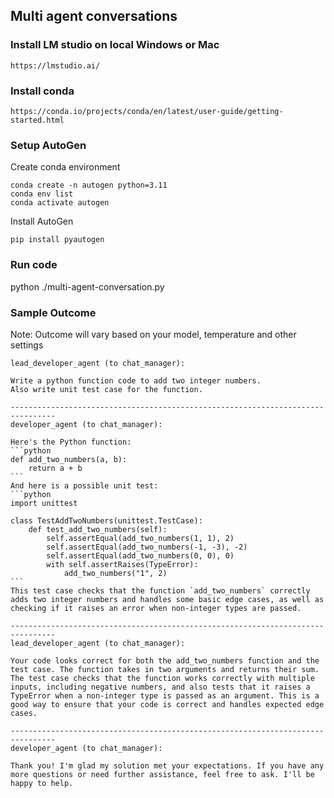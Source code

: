 ## Multi agent conversations

### Install LM studio on local Windows or Mac

    https://lmstudio.ai/

### Install conda
    https://conda.io/projects/conda/en/latest/user-guide/getting-started.html

### Setup AutoGen
Create conda environment

    conda create -n autogen python=3.11
    conda env list
    conda activate autogen

Install AutoGen

    pip install pyautogen


### Run code 
python ./multi-agent-conversation.py


###  Sample Outcome
Note: Outcome will vary based on your model, temperature and other settings

    lead_developer_agent (to chat_manager):

    Write a python function code to add two integer numbers.
    Also write unit test case for the function.

    --------------------------------------------------------------------------------
    developer_agent (to chat_manager):

    Here's the Python function:
    ```python
    def add_two_numbers(a, b):
        return a + b
    ```
    And here is a possible unit test:
    ```python
    import unittest

    class TestAddTwoNumbers(unittest.TestCase):
        def test_add_two_numbers(self):
            self.assertEqual(add_two_numbers(1, 1), 2)
            self.assertEqual(add_two_numbers(-1, -3), -2)
            self.assertEqual(add_two_numbers(0, 0), 0)
            with self.assertRaises(TypeError):
                add_two_numbers("1", 2)
    ```
    This test case checks that the function `add_two_numbers` correctly adds two integer numbers and handles some basic edge cases, as well as checking if it raises an error when non-integer types are passed.

    --------------------------------------------------------------------------------
    lead_developer_agent (to chat_manager):

    Your code looks correct for both the add_two_numbers function and the test case. The function takes in two arguments and returns their sum. The test case checks that the function works correctly with multiple inputs, including negative numbers, and also tests that it raises a TypeError when a non-integer type is passed as an argument. This is a good way to ensure that your code is correct and handles expected edge cases.

    --------------------------------------------------------------------------------
    developer_agent (to chat_manager):

    Thank you! I'm glad my solution met your expectations. If you have any more questions or need further assistance, feel free to ask. I'll be happy to help.

